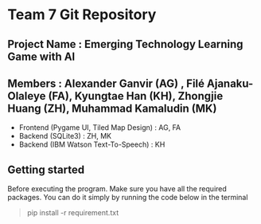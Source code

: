 # Team 7 Git Repository
## Project Name : Emerging Technology Learning Game with AI 
## Members : Alexander Ganvir (AG) , Filé Ajanaku-Olaleye (FA), Kyungtae Han (KH), Zhongjie Huang (ZH), Muhammad Kamaludin (MK) 
- Frontend (Pygame UI, Tiled Map Design) : AG, FA 
- Backend (SQLite3) : ZH, MK
- Backend (IBM Watson Text-To-Speech) : KH 

## Getting started
Before executing the program. Make sure you have all the required packages. You can do it simply by running the code below in the terminal


> pip install -r requirement.txt

